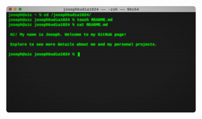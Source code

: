 <img src="https://github.com/josephkudia1024/josephkudia1024/blob/3924608f632ffad15d56c58d4df1efb59d54b13a/assets/header.svg">
